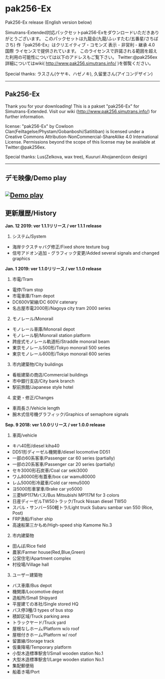 # pak256-Ex
Pak256-Ex release 
(English version below)

Simutrans-Extended対応パックセットpak256-Exをダウンロードいただきありがとうございます。
このパックセットは九龍会(九龍/ふぃすたむ/五番星/さちばさち) 作『pak256-Ex』はクリエイティブ・コモンズ 表示 - 非営利 - 継承 4.0 国際 ライセンスで提供されています。
このライセンスで許諾される範囲を超えた利用の可能性については以下のアドレスもご覧下さい。 Twitter:@pak256ex
詳細についてはwiki( http://www.pak256.simutrans.info/ )を御覧ください。

Special thanks: ラスさん(ケヤキ、ハゼノキ), 久留里さん(アイコンデザイン) 

---
## Pak256-Ex

Thank you for your downloading!
This is a pakset "pak256-Ex" for Simutrans-Extended.
Visit our wiki (http://www.pak256.simutrans.info/) for further information.

license:
"pak256-Ex" by Cowloon Clan(Feiltagelse/Phystam/Gobanboshi/Satiitiban) is licensed under a
Creative Commons Attribution-NonCommercial-ShareAlike 4.0 International License.
Permissions beyond the scope of this license may be available at Twitter:@pak256ex.

Special thanks: Lus(Zelkova, wax tree), Kuururi Ahojanen(icon design)  

---
## デモ映像/Demo play
[![Demo play](https://img.youtube.com/vi/iYPsDjS_8-Q/0.jpg)](https://www.youtube.com/watch?v=iYPsDjS_8-Q)
---
## 更新履歴/History
**Jan. 12 2019: ver 1.1.1リリース / ver 1.1.1 release**
1. システム/System
 - 海岸テクスチャバグ修正/Fixed shore texture bug
 - 信号アドオン追加・グラフィック変更/Added several signals and changed graphics

**Jan. 1 2019: ver 1.1.0リリース / ver 1.1.0 release**
1. 市電/Tram
 - 電停/Tram stop
 - 市電車庫/Tram depot
 - DC600V架線/DC 600V catenary
 - 名古屋市電2000形/Nagoya city tram 2000 series

2. モノレール/Monorail
 - モノレール車庫/Monorail depot
 - モノレール駅/Monorail station platform
 - 跨座式モノレール軌道桁/Straddle monorail beam
 - 東京モノレール500形/Tokyo monorail 500 series
 - 東京モノレール600形/Tokyo monorail 600 series


3. 市内建築物/City buildings
 - 看板建築の商店/Commercial buildings
 - 市中銀行支店/City bank branch
 - 駅前旅館/Japanese style hotel
 
4. 変更・修正/Changes
 - 車両長さ/Vehicle length
 - 腕木式信号機グラフィック/Graphics of semaphore signals

**Sep. 9 2018: ver 1.0.0リリース / ver 1.0.0 release**

1. 車両/vehicle
- キハ40形/diesel kiha40
- DD51形ディーゼル機関車/diesel locomotive DD51
- 一部の60系客車/Passenger car 60 series (partially)
- 一部の20系客車/Passenger car 20 series (partially)
- セキ3000形石炭車/Coal car seki3000
- ワム80000形有蓋車/box car wamu80000
- レム5000形冷蔵車/Cold car remu5000
- ヨ5000形車掌車/Brake car yo5000
- 三菱MP117Mバス/Bus Mitsubishi MP117M for 3 colors
- 日産ディーゼルTW50トラック/Truck Nissan diesel TW50
- スバル・サンバー550軽トラ/Light truck Subaru sambar van 550 (Rice, Post)
- FRP漁船/Fisher ship
- 高速船第三かもめ/High-speed ship Kamome No.3

2. 市内建築物

- 田んぼ/Rice field
- 農家/Farmer house(Red,Blue,Green)
- 公営住宅/Apartment complex
- 村役場/Village hall

3. ユーザー建築物

- バス車庫/Bus depot
- 機関庫/Locomotive depot
- 造船所/Small Shipyard
- 平屋建ての本社/Single stored HQ
- バス停3種/3 types of bus stop
- 積卸区域/Truck parking area
- トラックヤード/Truck yard
- 屋根なしホーム/Platform w/o roof
- 屋根付きホーム/Platform w/ roof
- 留置線/Storage track
- 仮乗降場/Temporary platform
- 小型木造標準駅舎1/Small wooden station No.1
- 大型木造標準駅舎1/Large wooden station No.1
- 集配郵便局
- 船着き場/Port
  
